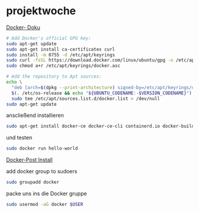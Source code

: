 # projektwoche


[Docker- Doku](https://docs.docker.com/engine/install/ubuntu/#install-using-the-repository)
```bash
# Add Docker's official GPG key:
sudo apt-get update
sudo apt-get install ca-certificates curl
sudo install -m 0755 -d /etc/apt/keyrings
sudo curl -fsSL https://download.docker.com/linux/ubuntu/gpg -o /etc/apt/keyrings/docker.asc
sudo chmod a+r /etc/apt/keyrings/docker.asc

# Add the repository to Apt sources:
echo \
  "deb [arch=$(dpkg --print-architecture) signed-by=/etc/apt/keyrings/docker.asc] https://download.docker.com/linux/ubuntu \
  $(. /etc/os-release && echo "${UBUNTU_CODENAME:-$VERSION_CODENAME}") stable" | \
  sudo tee /etc/apt/sources.list.d/docker.list > /dev/null
sudo apt-get update
```

anscließend installieren 
```bash
sudo apt-get install docker-ce docker-ce-cli containerd.io docker-buildx-plugin docker-compose-plugin
```

und testen 
```bash
sudo docker run hello-world
```
[Docker-Post Install](https://docs.docker.com/engine/install/linux-postinstall/)

add docker group to sudoers
```bash
sudo groupadd docker
```



packe uns ins die Docker gruppe
```bash
sudo usermod -aG docker $USER
```
